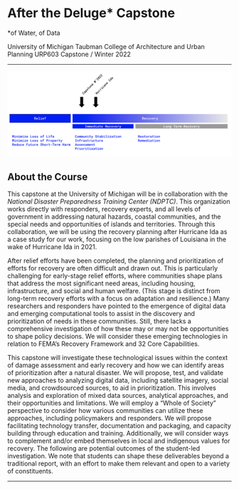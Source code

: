 # After the Deluge* Capstone
\*of Water, of Data <br>

University of Michigan 
Taubman College of Architecture and Urban Planning
URP603 Capstone / Winter 2022 

---

![Timeline of our Intervention](timeline.png)


## About the Course
This capstone at the University of Michigan will be in collaboration with the *National Disaster Preparedness Training Center (NDPTC)*. This organization works directly with responders, recovery experts, and all levels of government in addressing natural hazards, coastal communities, and the special needs and opportunities of islands and territories. Through this collaboration, we will be using the recovery planning after Hurricane Ida as a case study for our work, focusing on the low parishes of Louisiana in the wake of Hurricane Ida in 2021. 

After relief efforts have been completed, the planning and prioritization of efforts for recovery are often difficult and drawn out. This is particularly challenging for early-stage relief efforts, where communities shape plans that address the most significant need areas, including housing, infrastructure, and social and human welfare. (This stage is distinct from long-term recovery efforts with a focus on adaptation and resilience.) Many researchers and responders have pointed to the emergence of digital data and emerging computational tools to assist in the discovery and prioritization of needs in these communities. Still, there lacks a comprehensive investigation of how these may or may not be opportunities to shape policy decisions. We will consider these emerging technologies in relation to FEMA’s Recovery Framework and 32 Core Capabilities. 

This capstone will investigate these technological issues within the context of damage assessment and early recovery and how we can identify areas of prioritization after a natural disaster. We will propose, test, and validate new approaches to analyzing digital data, including satellite imagery, social media, and crowdsourced sources, to aid in prioritization. This involves analysis and exploration of mixed data sources, analytical approaches, and their opportunities and limitations. We will employ a “Whole of Society” perspective to consider how various communities can utilize these approaches, including policymakers and responders. We will propose facilitating technology transfer, documentation and packaging, and capacity building through education and training. Additionally, we will consider ways to complement and/or embed themselves in local and indigenous values for recovery. 
The following are potential outcomes of the student-led investigation. 
We note that students can shape these deliverables beyond a traditional report, with an effort to make them relevant and open to a variety of constituents.

---

